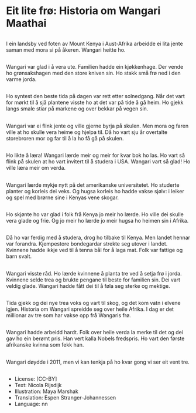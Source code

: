 # Eit lite frø: Historia om Wangari Maathai

##
I ein landsby ved foten av Mount Kenya i Aust-Afrika arbeidde ei lita jente saman med mora si på åkeren. Wangari heitte ho.

##
Wangari var glad i å vera ute. Familien hadde ein kjøkkenhage. Der vende ho grønsakshagen med den store kniven sin. Ho stakk små frø ned i den varme jorda.

##
Ho syntest den beste tida på dagen var rett etter solnedgang. Når det vart for mørkt til å sjå plantene visste ho at det var på tide å gå heim. Ho gjekk langs smale stiar på markene og over bekkar på vegen sin.

##
Wangari var ei flink jente og ville gjerne byrja på skulen. Men mora og faren ville at ho skulle vera heime og hjelpa til. Då ho vart sju år overtalte storebroren mor og far til å la ho få gå på skulen.

##
Ho likte å læra! Wangari lærde meir og meir for kvar bok ho las. Ho vart så flink på skulen at ho vart invitert til å studera i USA. Wangari vart så glad! Ho ville læra meir om verda.

##
Wangari lærde mykje nytt på det amerikanske universitetet. Ho studerte planter og korleis dei veks. Og hugsa korleis ho hadde vakse sjølv: i leiker og spel med brørne sine i Kenyas vene skogar.

##
Ho skjønte ho var glad i folk frå Kenya jo meir ho lærde. Ho ville dei skulle vera glade og frie. Og jo meir ho lærde jo meir hugsa ho heimen sin i Afrika.

##
Då ho var ferdig med å studera, drog ho tilbake til Kenya. Men landet hennar var forandra. Kjempestore bondegardar strekte seg utover i landet. Kvinnene hadde ikkje ved til å tenna bål for å laga mat. Folk var fattige og barn svalt.

##
Wangari visste råd. Ho lærde kvinnene å planta tre ved å setja frø i jorda. Kvinnene selde trea og brukte pengane til beste for familien sin. Dei vart veldig glade. Wangari hadde fått dei til å føla seg sterke og mektige.

##
Tida gjekk og dei nye trea voks og vart til skog, og det kom vatn i elvene igjen. Historia om Wangari spreidde seg over heile Afrika. I dag er det millionar av tre som har vakse opp frå Wangaris frø.

##
Wangari hadde arbeidd hardt. Folk over heile verda la merke til det og dei gav ho ein berømt pris. Han vert kalla Nobels fredspris. Ho vart den første afrikanske kvinna som fekk han.

##
Wangari døydde i 2011, men vi kan tenkja på ho kvar gong vi ser eit vent tre.

##
* License: [CC-BY]
* Text: Nicola Rijsdijk
* Illustration: Maya Marshak
* Translation: Espen Stranger-Johannessen
* Language: nn
